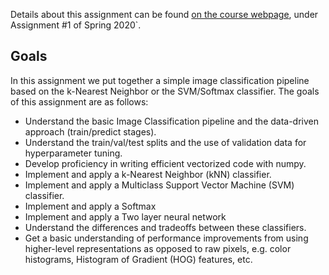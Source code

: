 Details about this assignment can be found [on the course webpage](http://cs231n.github.io/), under Assignment #1 of Spring 2020`.

## Goals

In this assignment we put together a simple image classification pipeline based on the k-Nearest Neighbor or the SVM/Softmax classifier. The goals of this assignment are as follows:

* Understand the basic Image Classification pipeline and the data-driven approach (train/predict stages).
* Understand the train/val/test splits and the use of validation data for hyperparameter tuning.
* Develop proficiency in writing efficient vectorized code with numpy.
* Implement and apply a k-Nearest Neighbor (kNN) classifier.
* Implement and apply a Multiclass Support Vector Machine (SVM) classifier.
* Implement and apply a Softmax
* Implement and apply a Two layer neural network
* Understand the differences and tradeoffs between these classifiers.
* Get a basic understanding of performance improvements from using higher-level representations as opposed to raw pixels, e.g. color histograms, Histogram of Gradient (HOG) features, etc.